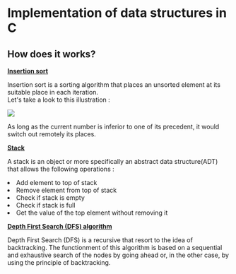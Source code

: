 <h1>Implementation of data structures in C</h1>
<h2>How does it works?</h2>
<strong><ins>Insertion sort</ins></strong>
<p>Insertion sort is a sorting algorithm that places an unsorted element at its suitable place in each iteration.
<br>Let's take a look to this illustration :</br></p>
<img class="fit-picture"
     src="https://scontent.frba1-2.fna.fbcdn.net/v/t1.15752-9/52657046_1963282863793945_3390973673438445568_n.png?_nc_cat=111&ccb=1-5&_nc_sid=ae9488&_nc_eui2=AeEPZXnazFuaFfGzPxZOJQ3R3E8oflQqLRLcTyh-VCotEgAWC0wfTFjoWGW5bz7x_j4bAQzLDmzK1SOyN1LxiyXb&_nc_ohc=PWTGdkTNlwkAX-a5O9D&_nc_ht=scontent.frba1-2.fna&oh=4ec0e90dfd16ae44dd903a19a356499a&oe=615A1CE2">
<p>As long as the current number is inferior to one of its precedent, it would switch out remotely its places.</p>
<strong><ins>Stack</ins></strong>
<p>A stack is an object or more specifically an abstract data structure(ADT) that allows the following operations :
<li>Add element to top of stack</li>
<li>Remove element from top of stack</li>
<li>Check if stack is empty</li>
<li>Check if stack is full</li>
<li>Get the value of the top element without removing it</li></p>
<strong><ins>Depth First Search (DFS) algorithm</ins></strong>
<p>Depth First Search (DFS) is a recursive that resort to the idea of backtracking. The functionment of this algorithm is based on a sequential and exhaustive search of the nodes by going ahead or, in the other case, by using the principle of backtracking.</p>
